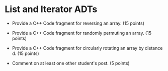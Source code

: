 # List and Iterator ADTs

* Provide a C++ Code fragment for reversing an array. (15 points)

* Provide a C++ Code fragment for randomly permuting an array. (15 points)

* Provide a C++ Code fragment  for circularly rotating an array by distance d. (15 points)

* Comment on at least one other student's post. (5 points)